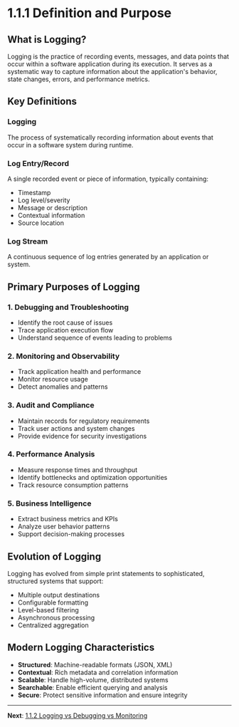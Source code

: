 # 1.1.1 Definition and Purpose

## What is Logging?

Logging is the practice of recording events, messages, and data points that occur within a software application during its execution. It serves as a systematic way to capture information about the application's behavior, state changes, errors, and performance metrics.

## Key Definitions

### Logging
The process of systematically recording information about events that occur in a software system during runtime.

### Log Entry/Record
A single recorded event or piece of information, typically containing:
- Timestamp
- Log level/severity
- Message or description
- Contextual information
- Source location

### Log Stream
A continuous sequence of log entries generated by an application or system.

## Primary Purposes of Logging

### 1. **Debugging and Troubleshooting**
- Identify the root cause of issues
- Trace application execution flow
- Understand sequence of events leading to problems

### 2. **Monitoring and Observability**
- Track application health and performance
- Monitor resource usage
- Detect anomalies and patterns

### 3. **Audit and Compliance**
- Maintain records for regulatory requirements
- Track user actions and system changes
- Provide evidence for security investigations

### 4. **Performance Analysis**
- Measure response times and throughput
- Identify bottlenecks and optimization opportunities
- Track resource consumption patterns

### 5. **Business Intelligence**
- Extract business metrics and KPIs
- Analyze user behavior patterns
- Support decision-making processes

## Evolution of Logging

Logging has evolved from simple print statements to sophisticated, structured systems that support:
- Multiple output destinations
- Configurable formatting
- Level-based filtering
- Asynchronous processing
- Centralized aggregation

## Modern Logging Characteristics

- **Structured**: Machine-readable formats (JSON, XML)
- **Contextual**: Rich metadata and correlation information
- **Scalable**: Handle high-volume, distributed systems
- **Searchable**: Enable efficient querying and analysis
- **Secure**: Protect sensitive information and ensure integrity

---

**Next**: [1.1.2 Logging vs Debugging vs Monitoring](../1.1.2_Logging_vs_Debugging_vs_Monitoring.md)
